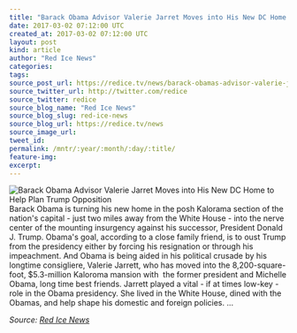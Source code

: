 ```yaml
---
title: "Barack Obama Advisor Valerie Jarret Moves into His New DC Home to Help Plan Trump Opposition"
date: 2017-03-02 07:12:00 UTC
created_at: 2017-03-02 07:12:00 UTC
layout: post
kind: article
author: "Red Ice News"
categories: 
tags: 
source_post_url: https://redice.tv/news/barack-obamas-advisor-valerie-jarret-moves-into-his-new-dc-home-to-help-plan-trump-opposition
source_twitter_url: http://twitter.com/redice
source_twitter: redice
source_blog_name: "Red Ice News"
source_blog_slug: red-ice-news
source_blog_url: https://redice.tv/news
source_image_url: 
tweet_id:
permalink: /mntr/:year/:month/:day/:title/
feature-img: 
excerpt:
---
```

<img align="left" alt="Barack Obama Advisor Valerie Jarret Moves into His New DC Home to Help Plan Trump Opposition" src="https://rdice.net/a/c/n/17/03020734-Obama_and_Valerie78.9cd7b47f.jpg"> Barack Obama is turning his new home in the posh Kalorama section of the nation's capital - just two miles away from the White House - into the nerve center of the mounting insurgency against his successor, President Donald J. Trump. Obama's goal, according to a close family friend, is to oust Trump from the presidency either by forcing his resignation or through his impeachment. And Obama is being aided in his political crusade by his longtime consigliere, Valerie Jarrett, who has moved into the 8,200-square-foot, $5.3-million Kaloroma mansion with  the former president and Michelle Obama, long time best friends. Jarrett played a vital - if at times low-key - role in the Obama presidency. She lived in the White House, dined with the Obamas, and help shape his domestic and foreign policies. …<div class="">
    <i>Source: <a href="https://redice.tv/news">Red Ice News</a></i>
</div>
